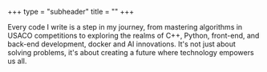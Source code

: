 +++
type = "subheader"
title = ""
+++


Every code I write is a step in my journey, from mastering algorithms in USACO competitions to exploring the realms of C++, Python, front-end, and back-end development, docker and AI innovations. It's not just about solving problems, it's about creating a future where technology empowers us all.